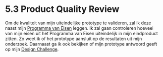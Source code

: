 # 5.3 Product Quality Review

Om de kwaliteit van mijn uiteindelijke prototype te valideren, zal ik deze naast mijn [Programma van Eisen](../../5.-product-ontwikkeling/3.4-programma-van-eisen-1.0.md) leggen. Ik zal gaan controleren hoeveel van mijn eisen uit het Programma van Eisen uiteindelijk in mijn eindproduct zitten. Zo weet ik of het prototype aansluit op de resultaten uit mijn onderzoek. Daarnaast ga ik ook bekijken of mijn prototype antwoord geeft op mijn [Design Challenge](../../#design-challenge).   


